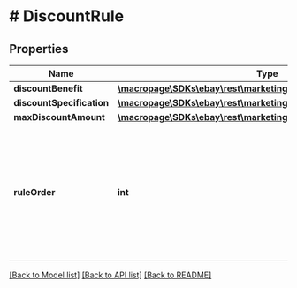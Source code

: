 # # DiscountRule

## Properties

Name | Type | Description | Notes
------------ | ------------- | ------------- | -------------
**discountBenefit** | [**\macropage\SDKs\ebay\rest\marketing\Model\DiscountBenefit**](DiscountBenefit.md) |  | [optional]
**discountSpecification** | [**\macropage\SDKs\ebay\rest\marketing\Model\DiscountSpecification**](DiscountSpecification.md) |  | [optional]
**maxDiscountAmount** | [**\macropage\SDKs\ebay\rest\marketing\Model\Amount**](Amount.md) |  | [optional]
**ruleOrder** | **int** | This field indicates the order in which the &lt;b&gt;discountRules&lt;/b&gt; are presented. The value specified for this field must equal the associated &lt;b&gt;minQuantity&lt;/b&gt; value. &lt;br&gt;&lt;br&gt;&lt;i&gt;Required if &lt;/i&gt; you are creating a volume pricing discount. | [optional]

[[Back to Model list]](../../README.md#models) [[Back to API list]](../../README.md#endpoints) [[Back to README]](../../README.md)
